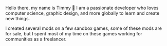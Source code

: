 Hello there, my name is Timmy 👋
I am a passionate developer who loves computer science, graphic design, and more globally to learn and create new things.

I created several mods on a few sandbox games, some of these mods are for sale, but I spent most of my time on these games working for communities as a freelancer.
